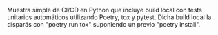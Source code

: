 Muestra simple de CI/CD en Python que incluye build local con tests unitarios automáticos utilizando Poetry, tox y pytest. 
Dicha build local la disparás con "poetry run tox" suponiendo un previo "poetry install". 